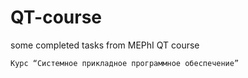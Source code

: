 # QT-course
some completed tasks from MEPhI QT course

```
Курс “Системное прикладное программное обеспечение”
```
